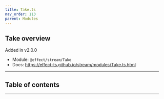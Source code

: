 ```yaml
---
title: Take.ts
nav_order: 113
parent: Modules
---
```


## Take overview

Added in v2.0.0

- Module: `@effect/stream/Take`
- Docs: https://effect-ts.github.io/stream/modules/Take.ts.html

---

<h2 class="text-delta">Table of contents</h2>

---
